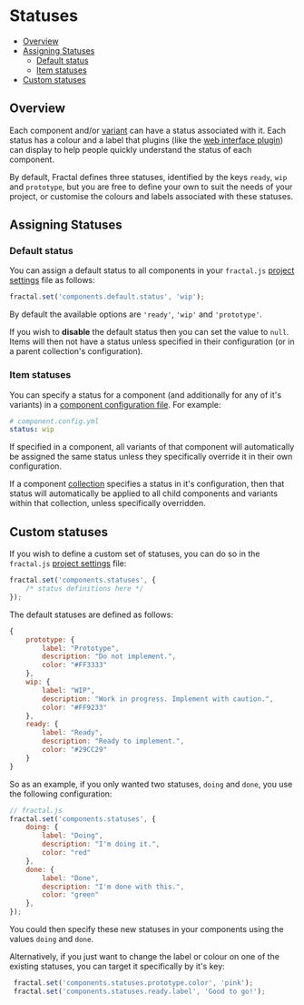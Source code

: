 # Statuses

<!-- START doctoc generated TOC please keep comment here to allow auto update -->
<!-- DON'T EDIT THIS SECTION, INSTEAD RE-RUN doctoc TO UPDATE -->


- [Overview](#overview)
- [Assigning Statuses](#assigning-statuses)
  - [Default status](#default-status)
  - [Item statuses](#item-statuses)
- [Custom statuses](#custom-statuses)

<!-- END doctoc generated TOC please keep comment here to allow auto update -->

## Overview

Each component and/or [variant](/docs/components/variants.md) can have a status associated with it. Each status has a colour and a label that plugins (like the [web interface plugin](/docs/web/overview.md)) can display to help people quickly understand the status of each component.

By default, Fractal defines three statuses, identified by the keys `ready`, `wip` and `prototype`, but you are free to define your own to suit the needs of your project, or customise the colours and labels associated with these statuses.

## Assigning Statuses

### Default status

You can assign a default status to all components in your `fractal.js` [project settings](/docs/project-settings.md) file as follows:

```js
fractal.set('components.default.status', 'wip');
``` 
By default the available options are `'ready'`, `'wip'` and `'prototype'`.

If you wish to **disable** the default status then you can set the value to `null`. Items will then not have a status unless specified in their configuration (or in a parent collection's configuration).

### Item statuses

You can specify a status for a component (and additionally for any of it's variants) in a [component configuration file](/docs/components/configuration.md). For example:

```yaml
# component.config.yml
status: wip
```

If specified in a component, all variants of that component will automatically be assigned the same status unless they specifically override it in their own configuration.

If a component [collection](/docs/collection.md) specifies a status in it's configuration, then that status will automatically be applied to all child components and variants within that collection, unless specifically overridden.

## Custom statuses

If you wish to define a custom set of statuses, you can do so in the `fractal.js` [project settings](/docs/project-settings.md) file:

```js
fractal.set('components.statuses', {
	/* status definitions here */
});
``` 

The default statuses are defined as follows:

```js
{
    prototype: {
        label: "Prototype",
        description: "Do not implement.",
        color: "#FF3333"
    },
    wip: {
        label: "WIP",
        description: "Work in progress. Implement with caution.",
        color: "#FF9233"
    },
    ready: {
        label: "Ready",
        description: "Ready to implement.",
        color: "#29CC29"
    }
}
```

So as an example, if you only wanted two statuses, `doing` and `done`, you use the following configuration:

```js
// fractal.js
fractal.set('components.statuses', {
    doing: {
        label: "Doing",
        description: "I'm doing it.",
        color: "red"
    },
    done: {
        label: "Done",
        description: "I'm done with this.",
        color: "green"
    },
});
``` 
You could then specify these new statuses in your components using the values `doing` and `done`.

Alternatively, if you just want to change the label or colour on one of the existing statuses, you can target it specifically by it's key:

```js
 fractal.set('components.statuses.prototype.color', 'pink');	
 fractal.set('components.statuses.ready.label', 'Good to go!');
```